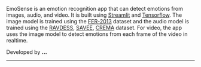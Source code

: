 EmoSense is an emotion recognition app that can detect emotions from images, audio, and video.
It is built using [Streamlit](https://streamlit.io/) and [Tensorflow](https://www.tensorflow.org/).
The image model is trained using the [FER-2013](https://www.kaggle.com/msambare/fer2013) dataset
and the audio model is trained using the [RAVDESS](https://www.kaggle.com/uwrfkaggler/ravdess-emotional-speech-audio), [SAVEE](https://www.kaggle.com/uwrfkaggler/ravdess-emotional-speech-audio), [CREMA](https://www.kaggle.com/uwrfkaggler/ravdess-emotional-speech-audio) dataset.
For video, the app uses the image model to detect emotions from each frame of the video in realtime.

Developed by **...**

---
